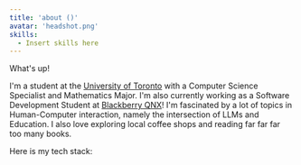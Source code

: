 ```yaml
---
title: 'about ()'
avatar: 'headshot.png'
skills:
  - Insert skills here
---
```


What's up!

I'm a student at the [University of Toronto]() with a Computer Science Specialist and Mathematics Major. I'm also currently working as a Software Development Student at [Blackberry QNX]()! I'm fascinated by a lot of topics in Human-Computer interaction, namely the intersection of LLMs and Education. I also love exploring local coffee shops and reading far far far too many books.

Here is my tech stack:
